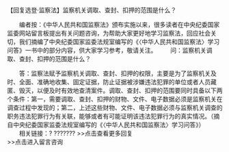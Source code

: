【回复选登·监察法】监察机关调取、查封、扣押的范围是什么？











　　编者按：《中华人民共和国监察法》颁布实施以来，很多读者在中央纪委国家监委网站留言板提出有关问题咨询，为帮助大家更好地学习监察法，回应社会关切，我们摘编了中央纪委国家监委法规室编写的《〈中华人民共和国监察法〉学习问答》一书中的部分内容，供大家学习参考，敬请关注。
　　问：监察机关调取、查封、扣押的范围是什么？

　　答：监察法赋予监察机关调取、查封、扣押的权限，主要是为了监察机关及时、全面、准确地收集、固定证据，防止证据被涉嫌违法犯罪的单位或者人员藏匿、毁灭，以便及时有效地查清案件。调取、查封、扣押的范围要同时具备以下两个条件：第一，需要调取、查封、扣押的财物、文件、电子数据必须是监察机关在调查过程中发现的；第二，上述这些财物、文件、电子数据必须与监察机关调查的职务违法犯罪行为有关联，能够或者有可能证明该违法犯罪行为的真实情况。（摘自中央纪委国家监委法规室编写的《〈中华人民共和国监察法〉学习问答》）
　　相关链接：? ???????
\>\>点击查看更多回复　　　　　　　　　　　　　　　\>\>点击进入留言咨询
